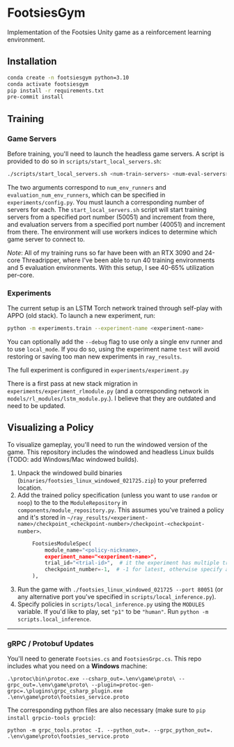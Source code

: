 # FootsiesGym

Implementation of the Footsies Unity game as a reinforcement learning environment.

## Installation

```bash
conda create -n footsiesgym python=3.10
conda activate footsiesgym
pip install -r requirements.txt
pre-commit install
```


## Training

### Game Servers

Before training, you'll need to launch the headless game servers. A script is provided to do so in `scripts/start_local_servers.sh`:

```bash
./scripts/start_local_servers.sh <num-train-servers> <num-eval-servers>
```

The two arguments correspond to `num_env_runners` and `evaluation_num_env_runners`, which can be specified in `experiments/config.py`. You must launch a corresponding
number of servers for each. The `start_local_servers.sh` script will start training servers from a specified port number (50051) and increment from there,
and evaluation servers from a specified port number (40051) and increment from there. The environment will use workers indices to determine which game server to connect to.

_Note_: All of my training runs so far have been with an RTX 3090 and 24-core Threadripper, where I've been able to run 40 training environments and 5 evaluation environments. With this setup, I see 40-65% utilization per-core.


### Experiments

The current setup is an LSTM Torch network trained through self-play with APPO (old stack). To launch a new experiment, run:

```bash
python -m experiments.train --experiment-name <experiment-name>
```

You can optionally add the `--debug` flag to use only a single env runner and to use `local_mode`. If you do so, using the experiment name `test` will avoid restoring or saving too man new experiments in `ray_results`.


The full experiment is configured in `experiments/experiment.py`


There is a first pass at new stack migration in `experiments/experiment_rlmodule.py` (and a corresponding network in `models/rl_modules/lstm_module.py`.). I believe that they are outdated and need to be updated.


## Visualizing a Policy

To visualize gameplay, you'll need to run the windowed version of the game. This repository includes the windowed and headless Linux builds (TODO: add Windows/Mac windowed builds).
1. Unpack the windowed build binaries (`binaries/footsies_linux_windowed_021725.zip`) to your preferred location.
2. Add the trained policy specification (unless you want to use `random` or `noop`) to the to the `ModuleRepository` in `components/module_repository.py`. This assumes you've trained a policy and it's stored in `~/ray_results/<experiment-name>/checkpoint_<checkpoint-number>/checkpoint-<checkpoint-number>`.
```python
        FootsiesModuleSpec(
            module_name="<policy-nickname>,
            experiment_name="<experiment-name>",
            trial_id="<trial-id>",  # it the experiment has multiple trials, specify the trial id
            checkpoint_number=-1,  # -1 for latest, otherwise specify a checkpoint number
        ),
```
3. Run the game with `./footsies_linux_windowed_021725 --port 80051` (or any alternative port you've specified in `scripts/local_inference.py`).
4. Specify policies in `scripts/local_inference.py` using the `MODULES` variable. If you'd like to play, set `"p1"` to be `"human"`. Run `python -m scripts.local_inference`.

---
###  gRPC / Protobuf Updates

You'll need to generate `Footsies.cs` and `FootsiesGrpc.cs`. This repo includes what you need on a __Windows__ machine:

```
.\protoc\bin\protoc.exe --csharp_out=.\env\game\proto\ --grpc_out=.\env\game\proto\ --plugin=protoc-gen-grpc=.\plugins\grpc_csharp_plugin.exe .\env\game\proto\footsies_service.proto
```

The corresponding python files are also necessary (make sure to `pip install grpcio-tools grpcio`):

```
python -m grpc_tools.protoc -I. --python_out=. --grpc_python_out=. .\env\game\proto\footsies_service.proto
```
